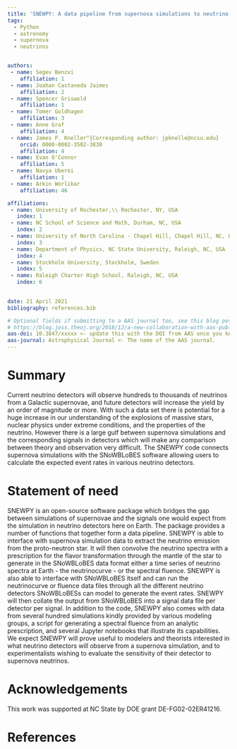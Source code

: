 ```yaml
---
title: 'SNEWPY: A data pipeline from supernova simulations to neutrino signals'
tags:
  - Python
  - astronomy
  - supernova
  - neutrinos


authors:
 - name: Segev Benzvi
    affiliation: 1
 - name: Joahan Castaneda Jaimes
    affiliation: 2
 - name: Spencer Griswold
    affiliation: 1
 - name: Tomer Goldhagen
    affiliation: 3
 - name: Anne Graf
    affiliation: 4
 - name: James P. Kneller^{Corresponding author: jpknelle@ncsu.edu}
    orcid: 0000-0002-3502-3830
    affiliation: 4
 - name: Evan O'Connor
    affiliation: 5
 - name: Navya Uberoi
    affiliation: 1
 - name: Arkin Worlikar
    affiliation: 46

affiliations:
 - name: University of Rochester,\\ Rochester, NY, USA
   index: 1
 - name: NC School of Science and Math, Durham, NC, USA
   index: 2
 - name: University of North Carolina - Chapel Hill, Chapel Hill, NC, USA
   index: 3
 - name: Department of Physics, NC State University, Raleigh, NC, USA
   index: 4
 - name: Stockholm University, Stockholm, Sweden
   index: 5 
 - name: Raleigh Charter High School, Raleigh, NC, USA
   index: 6

 
date: 21 April 2021
bibliography: references.bib

# Optional fields if submitting to a AAS journal too, see this blog post:
# https://blog.joss.theoj.org/2018/12/a-new-collaboration-with-aas-publishing
aas-doi: 10.3847/xxxxx <- update this with the DOI from AAS once you know it.
aas-journal: Astrophysical Journal <- The name of the AAS journal.
---
```



# Summary

Current neutrino detectors will observe hundreds to thousands of neutrinos from a Galactic supernovae, and future detectors will increase the yield by an order of magnitude or more. With such a data set there is potential for a huge increase in our understanding of the explosions of massive stars, nuclear physics under extreme conditions, and the properties of the neutrino. However there is a large gulf between supernova simulations and the corresponding signals in detectors which will make any comparison between theory and observation very difficult. The SNEWPY code connects supernova simulations with the SNoWBLoBES software allowing users to calculate the expected event rates in various neutrino detectors. 




# Statement of need

SNEWPY is an open-source software package which bridges the gap between simulations of supernovae and the signals one would expect from the simulation in neutrino detectors here on Earth. The package provides a number of functions that together form a data pipeline. SNEWPY is able to interface with supernova simulation data to extract the neutrino emission from the proto-neutron star. It will then convolve the neutrino spectra with a prescription for the flavor transformation through the mantle of the star to generate in the SNoWBLoBES data format either a time series of neutrino spectra at Earth - the neutrinocurve - or the spectral fluence. SNEWPY is also able to interface with SNoWBLoBES itself and can run the neutrinocurve or fluence data files through all the different neutrino detectors SNoWBLoBESs can model to generate the event rates. SNEWPY will then collate the output from SNoWBLoBES  into a signal data file per detector per signal. 
In addition to the code, SNEWPY also comes with data from several hundred simulations kindly provided by various modeling groups, a script for generating a spectral fluence from an analytic prescription, and several Jupyter notebooks that illustrate its capabilities. We expect SNEWPY will prove useful to modelers and theorists interested in what neutrino detectors will observe from a supernova simulation, and to experimentalists wishing to evaluate the sensitivity of their detector to supernova neutrinos. 

# Acknowledgements

This work was supported at NC State by DOE grant DE-FG02-02ER41216.

# References
